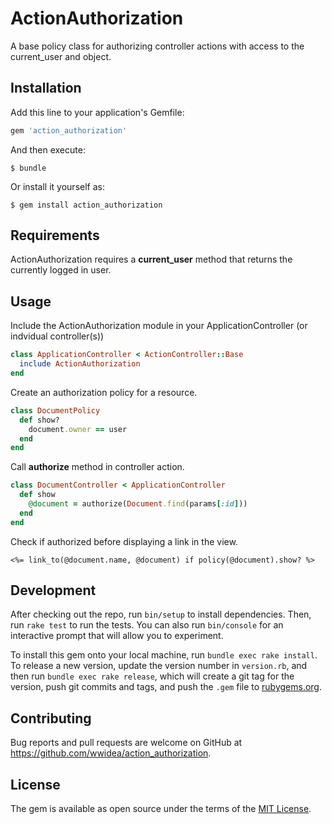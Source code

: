 # ActionAuthorization

A base policy class for authorizing controller actions with access to the current_user and object.

## Installation

Add this line to your application's Gemfile:

```ruby
gem 'action_authorization'
```

And then execute:

    $ bundle

Or install it yourself as:

    $ gem install action_authorization

## Requirements

ActionAuthorization requires a **current_user** method that returns the currently logged in user.

## Usage

Include the ActionAuthorization module in your ApplicationController (or indvidual controller(s))

```ruby
class ApplicationController < ActionController::Base
  include ActionAuthorization
end
```

Create an authorization policy for a resource.

``` ruby
class DocumentPolicy
  def show?
    document.owner == user
  end
end
```

Call **authorize** method in controller action.

```ruby
class DocumentController < ApplicationController
  def show
    @document = authorize(Document.find(params[:id]))
  end
end
```

Check if authorized before displaying a link in the view.

```erb
<%= link_to(@document.name, @document) if policy(@document).show? %>
```

## Development

After checking out the repo, run `bin/setup` to install dependencies. Then, run `rake test` to run the tests. You can also run `bin/console` for an interactive prompt that will allow you to experiment.

To install this gem onto your local machine, run `bundle exec rake install`. To release a new version, update the version number in `version.rb`, and then run `bundle exec rake release`, which will create a git tag for the version, push git commits and tags, and push the `.gem` file to [rubygems.org](https://rubygems.org).

## Contributing

Bug reports and pull requests are welcome on GitHub at https://github.com/wwidea/action_authorization.


## License

The gem is available as open source under the terms of the [MIT License](http://opensource.org/licenses/MIT).
